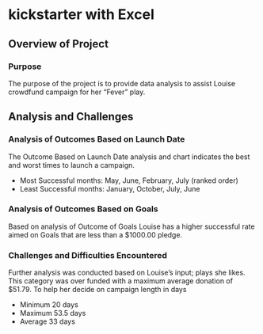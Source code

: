 # kickstarter with Excel
## Overview of Project
### Purpose

The purpose of the project is to provide data analysis to assist Louise crowdfund campaign for her “Fever” play. 

## Analysis and Challenges
### Analysis of Outcomes Based on Launch Date
The Outcome Based on Launch Date analysis and chart indicates the best and worst times to launch a campaign.

* Most Successful months: May, June, February, July (ranked order)
* Least Successful months: January, October, July, June

### Analysis of Outcomes Based on Goals
Based on analysis of Outcome of Goals Louise has a higher successful rate aimed on Goals that are less than a $1000.00 pledge.

### Challenges and Difficulties Encountered
Further analysis was conducted based on Louise’s input; plays she likes. This category was over funded with a maximum average donation of $51.79.
To help her decide on campaign length in days

* Minimum 20 days
* Maximum 53.5 days
* Average 33 days






